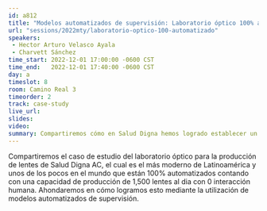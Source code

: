 ```yaml
---
id: a812
title: "Modelos automatizados de supervisión: Laboratorio óptico 100% automatizado"
url: "sessions/2022mty/laboratorio-optico-100-automatizado"
speakers:
 - Hector Arturo Velasco Ayala
 - Charvett Sánchez
time_start: 2022-12-01 17:00:00 -0600 CST
time_end:   2022-12-01 17:40:00 -0600 CST
day: a
timeslot: 8
room: Camino Real 3
timeorder: 2
track: case-study
live_url: 
slides: 
video: 
summary: Compartiremos cómo en Salud Digna hemos logrado establecer un laboratorio óptico 100% automatizado por medio de  modelos automatizados de supervisión.
---
```


Compartiremos el caso de estudio del laboratorio óptico para la producción de lentes de Salud Digna AC, el cual es el más moderno de Latinoamérica y unos de los pocos en el mundo que están 100% automatizados contando con una capacidad de producción de 1,500 lentes al dia con 0 interacción humana. Ahondaremos en cómo logramos esto mediante la utilización de modelos automatizados de supervisión.
